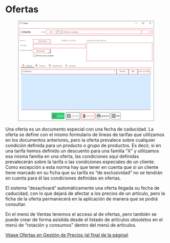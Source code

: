 # Ofertas

<figure><img src="../../.gitbook/assets/imagen.png" alt=""><figcaption></figcaption></figure>

Una oferta es un documento especial con una fecha de caducidad. La oferta se define con el mismo formulario de líneas de tarifas que utilizamos en los documentos anteriores, pero la oferta prevalece sobre cualquier condición definida para un producto o grupo de productos. Es decir, si en una tarifa hemos definido un descuento para una familia “X” y utilizamos esa misma familia en una oferta, las condiciones aquí definidas prevalecerán sobre la tarifa o las condiciones especiales de un cliente. Como excepción a esta norma hay que tener en cuenta que si un cliente tiene marcado en su ficha que su tarifa es “de exclusividad” no se tendrán en cuenta para él las condiciones definidas en ofertas.

El sistema “desactivará“ automáticamente una oferta llegada su fecha de caducidad, con lo que dejará de afectar a los precios de un artículo, pero la ficha de la oferta permanecerá en la aplicación de manera que se podrá consultar.

En el menú de Ventas tenemos el acceso al de ofertas, pero también se puede crear de forma asistida desde el listado de artículos obsoletos en el menú de “rotación y consumos” dentro del menú de artículos.

[Véase Ofertas en Gestión de Precios (al final de la página)](../maestros/articulos/gestion-de-precios-y-tarifas-de-ventas.md)
